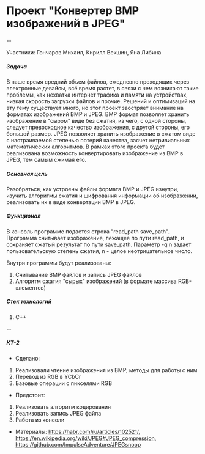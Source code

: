 # Проект "Конвертер BMP изображений в JPEG"

--

Участники: Гончаров Михаил, Кирилл Векшин, Яна Либина

##### Задача

В наше время средний объем файлов, ежедневно проходящих через электронные девайсы, всё время растет, в связи с чем возникают такие проблемы, как нехватка интернет трафика и памяти на устройствах, низкая скорость загрузки файлов и прочие. Решений и оптимизаций на эту тему существует много, но этот проект заостряет внимание на форматах изображений BMP и JPEG. BMP формат позволяет хранить изображение в "сыром" виде без сжатия, из чего, с одной стороны, следует превосходное качество изображения, с другой стороны, его большой размер. JPEG позволяет хранить изображение в сжатом виде с настраиваемой степенью потерий качества, засчет нетривиальных математических алгоритмов. В рамках этого проекта будет реализована возможность конвертировать изображение из BMP в JPEG, тем самым сжимая его. 

##### Основная цель
Разобраться, как устроены файлы формата BMP и JPEG изнутри, изучить алгоритмы сжатия и шифрования информации об изображении, реализовать их в виде конвертации BMP в JPEG.

##### Функционал

В консоль программе подается строка "read_path save_path". Программа считывает изображение, лежащее по пути read_path, и сохраняет сжатый результат по пути save_path. Параметр -q n задает пользовательскую степень сжатия, n - целое неотрицательное число. 

Внутри программы будут реализованы:
1. Считывание BMP файлов и запись JPEG файлов
2. Алгоритм сжатия "сырых" изображений (в формате массива RGB-элементов)

##### Стек технологий
1. С++

--

##### КТ-2
* Сделано: 
1. Реализовали чтение изображения из BMP, методы для работы с ним
2. Перевод из RGB в YCbCr
3. Базовые операции с пикселями RGB
* Предстоит:
1. Реализовать алгоритм кодирования
2. Реализовать запись JPEG файла
3. Работа из консоли
* Материалы:
https://habr.com/ru/articles/102521/, https://en.wikipedia.org/wiki/JPEG#JPEG_compression, https://github.com/ImpulseAdventure/JPEGsnoop

